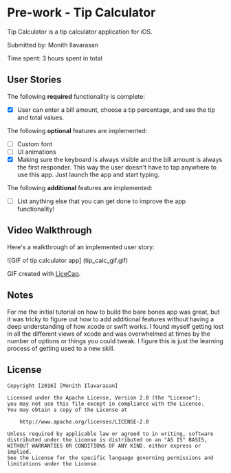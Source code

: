 # Pre-work - Tip Calculator

Tip Calculator is a tip calculator application for iOS.

Submitted by: Monith Ilavarasan

Time spent: 3 hours spent in total

## User Stories

The following **required** functionality is complete:
* [x] User can enter a bill amount, choose a tip percentage, and see the tip and total values.

The following **optional** features are implemented:
* [ ] Custom font
* [ ] UI animations
* [x] Making sure the keyboard is always visible and the bill amount is always the first responder. This way the user doesn't have to tap anywhere to use this app. Just launch the app and start typing.

The following **additional** features are implemented:

- [ ] List anything else that you can get done to improve the app functionality!

## Video Walkthrough 

Here's a walkthrough of an implemented user story:

![GIF of tip calculator app] (tip_calc_gif.gif)

GIF created with [LiceCap](http://www.cockos.com/licecap/).

## Notes

For me the initial tutorial on how to build the bare bones app was great, but it was tricky to figure out how to add additional features without having a deep understanding of how xcode or swift works. I found myself getting lost in all the different views of xcode and was overwhelmed at times by the number of options or things you could tweak. I figure this is just the learning process of getting used to a new skill.

## License

    Copyright [2016] [Monith Ilavarasan]

    Licensed under the Apache License, Version 2.0 (the "License");
    you may not use this file except in compliance with the License.
    You may obtain a copy of the License at

        http://www.apache.org/licenses/LICENSE-2.0

    Unless required by applicable law or agreed to in writing, software
    distributed under the License is distributed on an "AS IS" BASIS,
    WITHOUT WARRANTIES OR CONDITIONS OF ANY KIND, either express or implied.
    See the License for the specific language governing permissions and
    limitations under the License.
